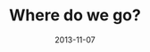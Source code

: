 ---
layout: base.njk
title : 'Where do we go?' 
view_title : 'Where do we go?' 
year : '2013' 
date : '2013-11-07' 
img_file : '/drawing/wheredowego2013.png' 
html_file : 'wheredowego2013' 
next_html : 'looktothesky2013.html' 
year_order : '39' 
permalink : "title/{{html_file}}.html"
---